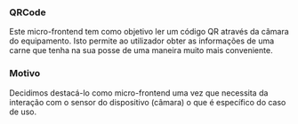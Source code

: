 ### QRCode
Este micro-frontend tem como objetivo ler um código QR através da câmara do equipamento. Isto permite ao utilizador obter as informações de uma carne que tenha na sua posse de uma maneira muito mais conveniente.

### Motivo
Decidimos destacá-lo como micro-frontend uma vez que necessita da interação com o sensor do dispositivo (câmara) o que é específico do caso de uso.